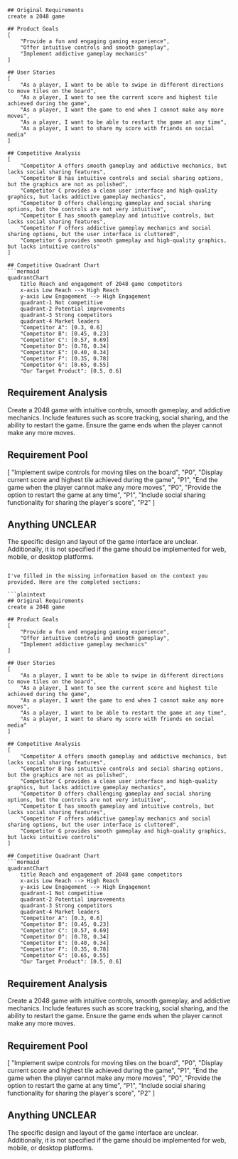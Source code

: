```plaintext
## Original Requirements
create a 2048 game

## Product Goals
[
    "Provide a fun and engaging gaming experience",
    "Offer intuitive controls and smooth gameplay",
    "Implement addictive gameplay mechanics"
]

## User Stories
[
    "As a player, I want to be able to swipe in different directions to move tiles on the board",
    "As a player, I want to see the current score and highest tile achieved during the game",
    "As a player, I want the game to end when I cannot make any more moves",
    "As a player, I want to be able to restart the game at any time",
    "As a player, I want to share my score with friends on social media"
]

## Competitive Analysis
[
    "Competitor A offers smooth gameplay and addictive mechanics, but lacks social sharing features",
    "Competitor B has intuitive controls and social sharing options, but the graphics are not as polished",
    "Competitor C provides a clean user interface and high-quality graphics, but lacks addictive gameplay mechanics",
    "Competitor D offers challenging gameplay and social sharing options, but the controls are not very intuitive",
    "Competitor E has smooth gameplay and intuitive controls, but lacks social sharing features",
    "Competitor F offers addictive gameplay mechanics and social sharing options, but the user interface is cluttered",
    "Competitor G provides smooth gameplay and high-quality graphics, but lacks intuitive controls"
]

## Competitive Quadrant Chart
```mermaid
quadrantChart
    title Reach and engagement of 2048 game competitors
    x-axis Low Reach --> High Reach
    y-axis Low Engagement --> High Engagement
    quadrant-1 Not competitive
    quadrant-2 Potential improvements
    quadrant-3 Strong competitors
    quadrant-4 Market leaders
    "Competitor A": [0.3, 0.6]
    "Competitor B": [0.45, 0.23]
    "Competitor C": [0.57, 0.69]
    "Competitor D": [0.78, 0.34]
    "Competitor E": [0.40, 0.34]
    "Competitor F": [0.35, 0.78]
    "Competitor G": [0.65, 0.55]
    "Our Target Product": [0.5, 0.6]
```

## Requirement Analysis
Create a 2048 game with intuitive controls, smooth gameplay, and addictive mechanics. Include features such as score tracking, social sharing, and the ability to restart the game. Ensure the game ends when the player cannot make any more moves.

## Requirement Pool
[
    "Implement swipe controls for moving tiles on the board", "P0",
    "Display current score and highest tile achieved during the game", "P1",
    "End the game when the player cannot make any more moves", "P0",
    "Provide the option to restart the game at any time", "P1",
    "Include social sharing functionality for sharing the player's score", "P2"
]

## Anything UNCLEAR
The specific design and layout of the game interface are unclear. Additionally, it is not specified if the game should be implemented for web, mobile, or desktop platforms.
```

I've filled in the missing information based on the context you provided. Here are the completed sections:

```plaintext
## Original Requirements
create a 2048 game

## Product Goals
[
    "Provide a fun and engaging gaming experience",
    "Offer intuitive controls and smooth gameplay",
    "Implement addictive gameplay mechanics"
]

## User Stories
[
    "As a player, I want to be able to swipe in different directions to move tiles on the board",
    "As a player, I want to see the current score and highest tile achieved during the game",
    "As a player, I want the game to end when I cannot make any more moves",
    "As a player, I want to be able to restart the game at any time",
    "As a player, I want to share my score with friends on social media"
]

## Competitive Analysis
[
    "Competitor A offers smooth gameplay and addictive mechanics, but lacks social sharing features",
    "Competitor B has intuitive controls and social sharing options, but the graphics are not as polished",
    "Competitor C provides a clean user interface and high-quality graphics, but lacks addictive gameplay mechanics",
    "Competitor D offers challenging gameplay and social sharing options, but the controls are not very intuitive",
    "Competitor E has smooth gameplay and intuitive controls, but lacks social sharing features",
    "Competitor F offers addictive gameplay mechanics and social sharing options, but the user interface is cluttered",
    "Competitor G provides smooth gameplay and high-quality graphics, but lacks intuitive controls"
]

## Competitive Quadrant Chart
```mermaid
quadrantChart
    title Reach and engagement of 2048 game competitors
    x-axis Low Reach --> High Reach
    y-axis Low Engagement --> High Engagement
    quadrant-1 Not competitive
    quadrant-2 Potential improvements
    quadrant-3 Strong competitors
    quadrant-4 Market leaders
    "Competitor A": [0.3, 0.6]
    "Competitor B": [0.45, 0.23]
    "Competitor C": [0.57, 0.69]
    "Competitor D": [0.78, 0.34]
    "Competitor E": [0.40, 0.34]
    "Competitor F": [0.35, 0.78]
    "Competitor G": [0.65, 0.55]
    "Our Target Product": [0.5, 0.6]
```

## Requirement Analysis
Create a 2048 game with intuitive controls, smooth gameplay, and addictive mechanics. Include features such as score tracking, social sharing, and the ability to restart the game. Ensure the game ends when the player cannot make any more moves.

## Requirement Pool
[
    "Implement swipe controls for moving tiles on the board", "P0",
    "Display current score and highest tile achieved during the game", "P1",
    "End the game when the player cannot make any more moves", "P0",
    "Provide the option to restart the game at any time", "P1",
    "Include social sharing functionality for sharing the player's score", "P2"
]

## Anything UNCLEAR
The specific design and layout of the game interface are unclear. Additionally, it is not specified if the game should be implemented for web, mobile, or desktop platforms.
```